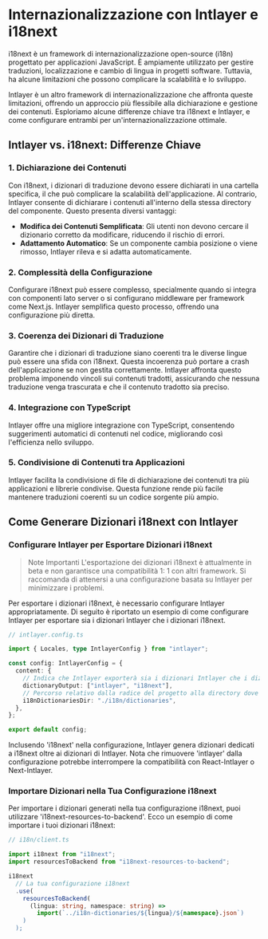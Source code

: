 # Internazionalizzazione con Intlayer e i18next

i18next è un framework di internazionalizzazione open-source (i18n) progettato per applicazioni JavaScript. È ampiamente utilizzato per gestire traduzioni, localizzazione e cambio di lingua in progetti software. Tuttavia, ha alcune limitazioni che possono complicare la scalabilità e lo sviluppo.

Intlayer è un altro framework di internazionalizzazione che affronta queste limitazioni, offrendo un approccio più flessibile alla dichiarazione e gestione dei contenuti. Esploriamo alcune differenze chiave tra i18next e Intlayer, e come configurare entrambi per un'internazionalizzazione ottimale.

## Intlayer vs. i18next: Differenze Chiave

### 1. Dichiarazione dei Contenuti

Con i18next, i dizionari di traduzione devono essere dichiarati in una cartella specifica, il che può complicare la scalabilità dell'applicazione. Al contrario, Intlayer consente di dichiarare i contenuti all'interno della stessa directory del componente. Questo presenta diversi vantaggi:

- **Modifica dei Contenuti Semplificata**: Gli utenti non devono cercare il dizionario corretto da modificare, riducendo il rischio di errori.
- **Adattamento Automatico**: Se un componente cambia posizione o viene rimosso, Intlayer rileva e si adatta automaticamente.

### 2. Complessità della Configurazione

Configurare i18next può essere complesso, specialmente quando si integra con componenti lato server o si configurano middleware per framework come Next.js. Intlayer semplifica questo processo, offrendo una configurazione più diretta.

### 3. Coerenza dei Dizionari di Traduzione

Garantire che i dizionari di traduzione siano coerenti tra le diverse lingue può essere una sfida con i18next. Questa incoerenza può portare a crash dell'applicazione se non gestita correttamente. Intlayer affronta questo problema imponendo vincoli sui contenuti tradotti, assicurando che nessuna traduzione venga trascurata e che il contenuto tradotto sia preciso.

### 4. Integrazione con TypeScript

Intlayer offre una migliore integrazione con TypeScript, consentendo suggerimenti automatici di contenuti nel codice, migliorando così l'efficienza nello sviluppo.

### 5. Condivisione di Contenuti tra Applicazioni

Intlayer facilita la condivisione di file di dichiarazione dei contenuti tra più applicazioni e librerie condivise. Questa funzione rende più facile mantenere traduzioni coerenti su un codice sorgente più ampio.

## Come Generare Dizionari i18next con Intlayer

### Configurare Intlayer per Esportare Dizionari i18next

> Note Importanti
> L'esportazione dei dizionari i18next è attualmente in beta e non garantisce una compatibilità 1: 1 con altri framework. Si raccomanda di attenersi a una configurazione basata su Intlayer per minimizzare i problemi.

Per esportare i dizionari i18next, è necessario configurare Intlayer appropriatamente. Di seguito è riportato un esempio di come configurare Intlayer per esportare sia i dizionari Intlayer che i dizionari i18next.

```typescript
// intlayer.config.ts

import { Locales, type IntlayerConfig } from "intlayer";

const config: IntlayerConfig = {
  content: {
    // Indica che Intlayer exporterà sia i dizionari Intlayer che i dizionari i18next
    dictionaryOutput: ["intlayer", "i18next"],
    // Percorso relativo dalla radice del progetto alla directory dove i dizionari i18n saranno esportati
    i18nDictionariesDir: "./i18n/dictionaries",
  },
};

export default config;
```

Inclusendo 'i18next' nella configurazione, Intlayer genera dizionari dedicati a i18next oltre ai dizionari di Intlayer. Nota che rimuovere 'intlayer' dalla configurazione potrebbe interrompere la compatibilità con React-Intlayer o Next-Intlayer.

### Importare Dizionari nella Tua Configurazione i18next

Per importare i dizionari generati nella tua configurazione i18next, puoi utilizzare 'i18next-resources-to-backend'. Ecco un esempio di come importare i tuoi dizionari i18next:

```typescript
// i18n/client.ts

import i18next from "i18next";
import resourcesToBackend from "i18next-resources-to-backend";

i18next
  // La tua configurazione i18next
  .use(
    resourcesToBackend(
      (lingua: string, namespace: string) =>
        import(`../i18n-dictionaries/${lingua}/${namespace}.json`)
    )
  );
```
